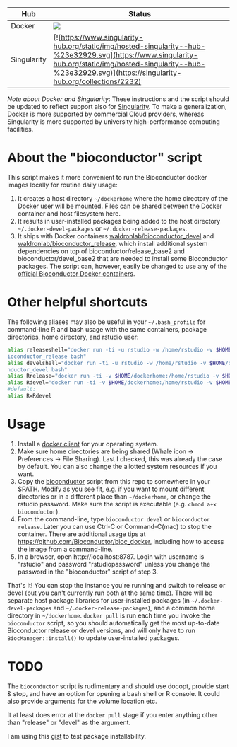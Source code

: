 | Hub |    Status     |
| --- | --------------- |
| Docker | [![](https://images.microbadger.com/badges/image/waldronlab/bioconductor_devel.svg)](https://hub.docker.com/r/waldronlab/bioconductor_devel "page on dockerhub") |
| Singularity | [![https://www.singularity-hub.org/static/img/hosted-singularity--hub-%23e32929.svg](https://www.singularity-hub.org/static/img/hosted-singularity--hub-%23e32929.svg)](https://singularity-hub.org/collections/2232) |

*Note about Docker and Singularity*: These instructions and the script should be updated to reflect support also for [Singularity](https://www.sylabs.io/singularity/). To make a generalization, Docker is more supported by commercial Cloud providers, whereas Singularity is more supported by university high-performance computing facilities.

# About the "bioconductor" script

This script makes it more convenient to run the Bioconductor docker images locally for routine daily usage:

1. It creates a host directory `~/dockerhome` where the home directory
of the Docker user will be mounted. Files can be shared between the
Docker container and host filesystem here.
2. It results in user-installed packages being added to the host directory `~/.docker-devel-packages` or `~/.docker-release-packages`. 
3. It ships with Docker containers [waldronlab/bioconductor_devel](https://github.com/waldronlab/bioconductor_devel) and [waldronlab/bioconductor_release](https://github.com/waldronlab/bioconductor_release), which install additional system dependencies on top of bioconductor/release_base2 and bioconductor/devel_base2 that are needed to install some Bioconductor packages. The script can, however, easily be changed to use any of the [official Bioconductor Docker containers](https://bioconductor.org/help/docker/).

# Other helpful shortcuts

The following aliases may also be useful in your `~/.bash_profile` for command-line R and bash usage with the same containers, package directories, home directory, and rstudio user:

```bash
alias releaseshell="docker run -ti -u rstudio -w /home/rstudio -v $HOME/dockerhome:/home/rstudio -v $HOME/.docker-release-packages:/usr/local/lib/R/host-site-library waldronlab/b\
ioconductor_release bash"
alias develshell="docker run -ti -u rstudio -w /home/rstudio -v $HOME/dockerhome:/home/rstudio -v $HOME/.docker-devel-packages:/usr/local/lib/R/host-site-library waldronlab/bioco\
nductor_devel bash"
alias Rrelease="docker run -ti -v $HOME/dockerhome:/home/rstudio -v $HOME/.docker-release-packages:/usr/local/lib/R/host-site-library waldronlab/bioconductor_release R"
alias Rdevel="docker run -ti -v $HOME/dockerhome:/home/rstudio -v $HOME/.docker-devel-packages:/usr/local/lib/R/host-site-library waldronlab/bioconductor_devel R"
#default:                                               
alias R=Rdevel
```

# Usage

1. Install a [docker client](https://www.docker.com/get-started) for
your operating system. 
2. Make sure home directories are being shared (Whale icon ->
Preferences -> File Sharing). Last I checked, this was already the
case by default. You can also change the allotted system resources if
you want.
3. Copy the
[bioconductor](https://github.com/waldronlab/bioconductor_devel/blob/master/bioconductor)
script from this repo to somewhere in your $PATH. Modify as you see
fit, e.g. if you want to mount different directories or in a different
place than `~/dockerhome`, or change the rstudio password.  Make sure
the script is executable (e.g. `chmod a+x bioconductor`).
4. From the command-line, type `bioconductor devel` or `bioconductor
release`. Later you can use Ctrl-C or Command-C(mac) to stop the
container. There are additional usage tips at
https://github.com/Bioconductor/bioc_docker, including how to access the image from a command-line. 
5. In a browser, open http://localhost:8787. Login with username is
"rstudio" and password "rstudiopassword" unless you change the
password in the "bioconductor" script of step 3.

That's it! You can stop the instance you're running and switch to
release or devel (but you can't currently run both at the same
time). There will be separate host package libraries for
user-installed packages (in `~/.docker-devel-packages` and
`~/.docker-release-packages`), and a common home directory in
`~/dockerhome`. `docker pull` is run each time you invoke the
`bioconductor` script, so you should automatically get the most
up-to-date Bioconductor release or devel versions, and will only have
to run `BiocManager::install()` to update user-installed packages.

# TODO

The `bioconductor` script is rudimentary and should use docopt,
provide start & stop, and have an option for opening a bash shell or R
console. It could also provide arguments for the volume location etc. 

 It at least does error at the `docker pull` stage if you enter
anything other than "release" or "devel" as the argument.

I am using this [gist](https://gist.github.com/lwaldron/3b002e72b4e99fc093f8dace4ab38bf6) to test package installability.

